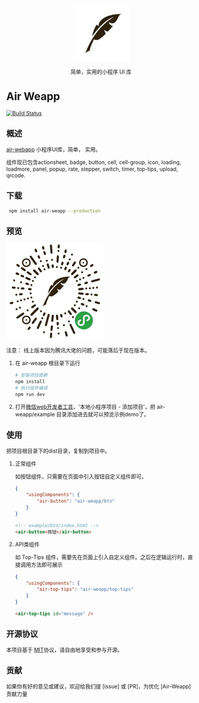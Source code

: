 

<p align="center">
    <img width="150" src="./asserts/images/air.jpg" />
</p>
<p align="center">简单，实用的小程序 UI 库</p>

# Air Weapp

[![Build Status](https://travis-ci.org/AlanZou007/air-weapp.svg?branch=master)](https://travis-ci.org/AlanZou007/air-weapp)

## 概述
[air-webapp](https://github.com/AlanZou007/air-weapp) 小程序UI库，简单， 实用。


组件现已包含actionsheet, badge, button, cell, cell-group, icon, loading, loadmore, panel, popup, rate, stepper, switch, timer, top-tips, upload, qrcode.

## 下载
```bash
 npm install air-weapp --production
```

## 预览

![AirUI-WeApp](./asserts/images/code.jpg)

注意： 线上版本因为腾讯大佬的问题，可能落后于现在版本。

1. 在 air-weapp 根目录下运行
    ``` bash
    # 安装项目依赖
    npm install
    # 执行组件编译
    npm run dev
    ```
2. 打开[微信web开发者工具](https://mp.weixin.qq.com/debug/wxadoc/dev/devtools/download.html)，'本地小程序项目 - 添加项目'，把 air-weapp/example 目录添加进去就可以预览示例demo了。


## 使用
把项目根目录下的dist目录，复制到项目中。

1. 正常组件

    如按钮组件，只需要在页面中引入按钮自定义组件即可。
    ```json
    {
        "usingComponents": {
            "air-button": "air-weapp/btn"
        }
    }
    ```
    ```html
    <!-- example/btn/index.html -->
    <air-button>按钮</air-button>
    ```

2. API类组件

    如 Top-Tips 组件，需要先在页面上引入自定义组件。之后在逻辑运行时，直接调用方法即可展示

    ```json
    {
        "usingComponents": {
            "air-top-tips": "air-weapp/top-tips"
        }
    }
    ```
    ```html
    <air-top-tips id="message" />
    ```
## 开源协议

本项目基于 [MIT](https://zh.wikipedia.org/wiki/MIT%E8%A8%B1%E5%8F%AF%E8%AD%89)协议，请自由地享受和参与开源。

## 贡献

如果你有好的意见或建议，欢迎给我们提 [issue] 或 [PR]，为优化 [Air-Weapp] 贡献力量
